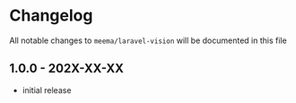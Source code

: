 # Changelog

All notable changes to `meema/laravel-vision` will be documented in this file

## 1.0.0 - 202X-XX-XX

- initial release
